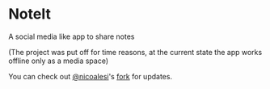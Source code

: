 # NoteIt
A social media like app to share notes

(The project was put off for time reasons, at the current state the app works offline only as a media space)

You can check out [@nicoalesi](https://github.com/nicoalesi)'s [fork](https://github.com/nicoalesi/VolterrApp) for updates.


